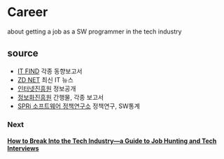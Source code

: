 # Career

about getting a job as a SW programmer in the tech industry 





## source

- [IT FIND](http://itfind.or.kr/main.do) 각종 동향보고서
- [ZD NET](http://www.zdnet.co.kr/news/?lstcode=0040&page=1) 최신 IT 뉴스
- [인터넷진흥원](https://www.kisa.or.kr/disclosure/process03.jsp) 정보공개
- [정보화진흥원](https://www.nia.or.kr/site/nia_kor/main.do) 간행물, 각종 보고서
- [SPRi 소프트웨어 정책연구소](https://spri.kr/posts?code=industry_trend) 정책연구, SW통계



### Next 

#### [How to Break Into the Tech Industry—a Guide to Job Hunting and Tech Interviews](https://haseebq.com/how-to-break-into-tech-job-hunting-and-interviews/#general-study)